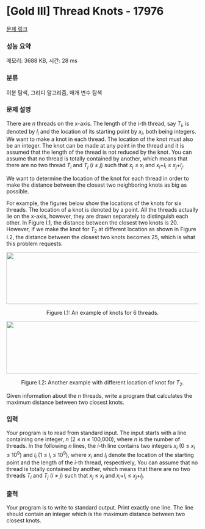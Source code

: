 # [Gold III] Thread Knots - 17976 

[문제 링크](https://www.acmicpc.net/problem/17976) 

### 성능 요약

메모리: 3688 KB, 시간: 28 ms

### 분류

이분 탐색, 그리디 알고리즘, 매개 변수 탐색

### 문제 설명

<p>There are <em>n</em> threads on the x-axis. The length of the <em>i</em>-th thread, say <em>T<sub>i</sub></em>, is denoted by <em>l<sub>i</sub></em> and the location of its starting point by <em>x<sub>i</sub></em>, both being integers. We want to make a knot in each thread. The location of the knot must also be an integer. The knot can be made at any point in the thread and it is assumed that the length of the thread is not reduced by the knot. You can assume that no thread is totally contained by another, which means that there are no two thread <em>T<sub>i</sub></em> and <em>T<sub>j</sub></em> (<em>i</em> ≠ <em>j</em>) such that <em>x<sub>j</sub></em> ≤ <em>x<sub>i</sub></em> and <em>x<sub>i</sub></em>+<em>l<sub>i</sub></em> ≤ <em>x<sub>j</sub></em>+<em>l<sub>j</sub></em>.</p>

<p>We want to determine the location of the knot for each thread in order to make the distance between the closest two neighboring knots as big as possible.</p>

<p>For example, the figures below show the locations of the knots for six threads. The location of a knot is denoted by a point. All the threads actually lie on the x-axis, however, they are drawn separately to distinguish each other. In Figure I.1, the distance between the closest two knots is 20. However, if we make the knot for <em>T</em><sub>2</sub> at different location as shown in Figure I.2, the distance between the closest two knots becomes 25, which is what this problem requests. </p>

<p style="text-align: center;"><img alt="" src="https://upload.acmicpc.net/1a4d1dc4-61c4-40fd-b967-9bbd44f161c1/-/preview/" style="width: 516px; height: 136px;"></p>

<p style="text-align: center;">Figure I.1: An example of knots for 6 threads.</p>

<p style="text-align: center;"><img alt="" src="https://upload.acmicpc.net/974696fd-e6f2-4f37-b3d6-108be8dddd6d/-/preview/" style="width: 510px; height: 138px;"></p>

<p style="text-align: center;">Figure I.2: Another example with different location of knot for <em>T</em><sub>2</sub>.</p>

<p>Given information about the <em>n</em> threads, write a program that calculates the maximum distance between two closest knots.</p>

### 입력 

 <p>Your program is to read from standard input. The input starts with a line containing one integer, <em>n</em> (2 ≤ <em>n</em> ≤ 100,000), where <em>n</em> is the number of threads. In the following <em>n</em> lines, the <em>i</em>-th line contains two integers <em>x<sub>i</sub></em> (0 ≤ <em>x<sub>i</sub></em> ≤ 10<sup>9</sup>) and <em>l<sub>i</sub></em> (1 ≤ <em>l<sub>i</sub></em> ≤ 10<sup>9</sup>), where <em>x<sub>i</sub></em> and <em>l<sub>i</sub></em> denote the location of the starting point and the length of the <em>i</em>-th thread, respectively, You can assume that no thread is totally contained by another, which means that there are no two threads <em>T<sub>i</sub></em> and <em>T<sub>j</sub></em> (<em>i</em> ≠ <em>j</em>) such that <em>x<sub>j</sub></em> ≤ <em>x<sub>i</sub></em> and <em>x<sub>i</sub></em>+<em>l<sub>i</sub></em> ≤ <em>x<sub>j</sub></em>+<em>l<sub>j</sub></em>.</p>

### 출력 

 <p>Your program is to write to standard output. Print exactly one line. The line should contain an integer which is the maximum distance between two closest knots.</p>

